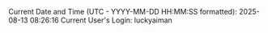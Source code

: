 Current Date and Time (UTC - YYYY-MM-DD HH:MM:SS formatted): 2025-08-13 08:26:16
Current User's Login: luckyaiman
